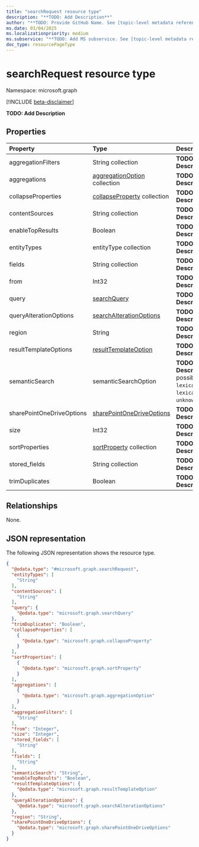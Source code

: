 ```yaml
---
title: "searchRequest resource type"
description: "**TODO: Add Description**"
author: "**TODO: Provide GitHub Name. See [topic-level metadata reference](https://aka.ms/msgo?pagePath=Document-APIs/Guidelines/Metadata)**"
ms.date: 03/04/2025
ms.localizationpriority: medium
ms.subservice: "**TODO: Add MS subservice. See [topic-level metadata reference](https://aka.ms/msgo?pagePath=Document-APIs/Guidelines/Metadata)**"
doc_type: resourcePageType
---
```


# searchRequest resource type

Namespace: microsoft.graph

[!INCLUDE [beta-disclaimer](../../includes/beta-disclaimer.md)]

**TODO: Add Description**


## Properties
|Property|Type|Description|
|:---|:---|:---|
|aggregationFilters|String collection|**TODO: Add Description**|
|aggregations|[aggregationOption](../resources/aggregationoption.md) collection|**TODO: Add Description**|
|collapseProperties|[collapseProperty](../resources/collapseproperty.md) collection|**TODO: Add Description**|
|contentSources|String collection|**TODO: Add Description**|
|enableTopResults|Boolean|**TODO: Add Description**|
|entityTypes|entityType collection|**TODO: Add Description**|
|fields|String collection|**TODO: Add Description**|
|from|Int32|**TODO: Add Description**|
|query|[searchQuery](../resources/searchquery.md)|**TODO: Add Description**|
|queryAlterationOptions|[searchAlterationOptions](../resources/searchalterationoptions.md)|**TODO: Add Description**|
|region|String|**TODO: Add Description**|
|resultTemplateOptions|[resultTemplateOption](../resources/resulttemplateoption.md)|**TODO: Add Description**|
|semanticSearch|semanticSearchOption|**TODO: Add Description**.The possible values are: `lexicalOnly`, `lexicalPlusSemantic`, `unknownFutureValue`.|
|sharePointOneDriveOptions|[sharePointOneDriveOptions](../resources/sharepointonedriveoptions.md)|**TODO: Add Description**|
|size|Int32|**TODO: Add Description**|
|sortProperties|[sortProperty](../resources/sortproperty.md) collection|**TODO: Add Description**|
|stored_fields|String collection|**TODO: Add Description**|
|trimDuplicates|Boolean|**TODO: Add Description**|

## Relationships
None.

## JSON representation
The following JSON representation shows the resource type.
<!-- {
  "blockType": "resource",
  "@odata.type": "microsoft.graph.searchRequest"
}
-->
``` json
{
  "@odata.type": "#microsoft.graph.searchRequest",
  "entityTypes": [
    "String"
  ],
  "contentSources": [
    "String"
  ],
  "query": {
    "@odata.type": "microsoft.graph.searchQuery"
  },
  "trimDuplicates": "Boolean",
  "collapseProperties": [
    {
      "@odata.type": "microsoft.graph.collapseProperty"
    }
  ],
  "sortProperties": [
    {
      "@odata.type": "microsoft.graph.sortProperty"
    }
  ],
  "aggregations": [
    {
      "@odata.type": "microsoft.graph.aggregationOption"
    }
  ],
  "aggregationFilters": [
    "String"
  ],
  "from": "Integer",
  "size": "Integer",
  "stored_fields": [
    "String"
  ],
  "fields": [
    "String"
  ],
  "semanticSearch": "String",
  "enableTopResults": "Boolean",
  "resultTemplateOptions": {
    "@odata.type": "microsoft.graph.resultTemplateOption"
  },
  "queryAlterationOptions": {
    "@odata.type": "microsoft.graph.searchAlterationOptions"
  },
  "region": "String",
  "sharePointOneDriveOptions": {
    "@odata.type": "microsoft.graph.sharePointOneDriveOptions"
  }
}
```


